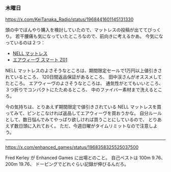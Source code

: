 ### 木曜日

https://x.com/KeiTanaka_Radio/status/1968441601145131330

頭の中でぼんやり購入を検討していたので、マットレスの投稿が出ててびっくり。
若干腰痛も気になっていたところなので、前向きに考えるかあ。
今気になっているのは２つ：

- [NELL マットレス](https://nell.life/products/mattress-original)
- [エアウィーヴ スマート Z01](https://sleep.airweave.jp/category/TRI_FOLD_MATTRESS/1_250011_1.html)

NELL マットレスのよさそうなところは、期間限定セールで1万円以上値引きされているところ、
120日間返品保証があるところ、
田中渓さんがオススメしてたところ。
エアウィーヴのよさそうなところは、
通気性がとてもいいところ、
３つ折りでコンパクトにたためるところ、
中のファイバー素材まで洗えるところ。

今の気持ちは、とりあえず期間限定で値引きされている NELL マットレスを買ってみて、ピンとこなければ返品してエアウィーヴを買おうかな。
自分ルールとして、数日悩んでみてやっぱり欲しければ買うことにしているので、
とりあえず数日頭に入れておく。
ただ、今週日曜がタイムリミットなので注意しよう。

---

https://x.com/enhanced_games/status/1968358325525037500

Fred Kerley が Enhanced Games に出場とのこと。
自己ベストは 100m 9.76、200m 19.76、
ドーピングでどれぐらい記録が伸びるんだろ。